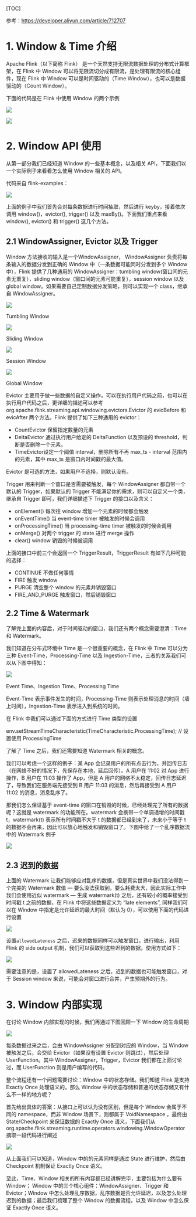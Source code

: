 [TOC]

参考：https://developer.aliyun.com/article/712707

# 1. Window & Time 介绍

Apache Flink（以下简称 Flink） 是一个天然支持无限流数据处理的分布式计算框架，在 Flink 中 Window 可以将无限流切分成有限流，是处理有限流的核心组件，现在 Flink 中 Window 可以是时间驱动的（Time Window），也可以是数据驱动的（Count Window）。

下面的代码是在 Flink 中使用 Window 的两个示例

[![](https://yqfile.alicdn.com/72d0596bfb5a99e7a6d46344af37065489a23b51.jpeg)](https://pic.imgdb.cn/item/61cd1bb02ab3f51d916e2def.jpg)
  
[![](https://yqfile.alicdn.com/eef49c33c58d7eb3914bed59708d698e6e743825.jpeg)](https://pic.imgdb.cn/item/61cd1bb02ab3f51d916e2df2.jpg)

# 2. Window API 使用

从第一部分我们已经知道 Window 的一些基本概念，以及相关 API，下面我们以一个实际例子来看看怎么使用 Window 相关的 API。

代码来自 flink-examples：

[![](https://s4.ax1x.com/2021/12/16/TCXNng.jpg)](https://s2.loli.net/2021/12/16/kMDNXyreo89BtJZ.jpg)

上面的例子中我们首先会对每条数据进行时间抽取，然后进行 keyby，接着依次调用 window()，evictor(), trigger() 以及 maxBy()。下面我们重点来看 window(), evictor() 和 trigger() 这几个方法。

## 2.1 WindowAssigner, Evictor 以及 Trigger

Window 方法接收的输入是一个WindowAssigner， WindowAssigner 负责将每条输入的数据分发到正确的 Window 中（一条数据可能同时分发到多个 Window 中），Flink 提供了几种通用的 WindowAssigner：tumbling window(窗口间的元素无重复），sliding window（窗口间的元素可能重复），session window 以及 global window。如果需要自己定制数据分发策略，则可以实现一个 class，继承自 WindowAssigner。

[![](https://s4.ax1x.com/2021/12/16/TCXJc8.jpg)](https://s2.loli.net/2021/12/16/L7RBjHSpvy9KN8W.jpg)

Tumbling Window

![](https://yqfile.alicdn.com/778c4a0b71ac1f814724e2cdbe4bea8ddd772bcb.jpeg)

Sliding Window

[![](https://s4.ax1x.com/2021/12/16/TCXYjS.jpg)](https://s2.loli.net/2021/12/16/6gUBfJYnGOvmASr.jpg)

Session Window

![](https://yqfile.alicdn.com/aee3378227990ec1939971831beacd3f34ca926c.jpeg)

Global Window

Evictor 主要用于做一些数据的自定义操作，可以在执行用户代码之前，也可以在执行用户代码之后，更详细的描述可以参考 org.apache.flink.streaming.api.windowing.evictors.Evictor 的 evicBefore 和 evicAfter 两个方法。Flink 提供了如下三种通用的 evictor：

*   CountEvictor 保留指定数量的元素
*   DeltaEvictor 通过执行用户给定的 DeltaFunction 以及预设的 threshold，判断是否删除一个元素。
*   TimeEvictor设定一个阈值 interval，删除所有不再 max\_ts - interval 范围内的元素，其中 max\_ts 是窗口内时间戳的最大值。

Evictor 是可选的方法，如果用户不选择，则默认没有。

Trigger 用来判断一个窗口是否需要被触发，每个 WindowAssigner 都自带一个默认的 Trigger，如果默认的 Trigger 不能满足你的需求，则可以自定义一个类，继承自 Trigger 即可，我们详细描述下 Trigger 的接口以及含义：

*   onElement() 每次往 window 增加一个元素的时候都会触发
*   onEventTime() 当 event-time timer 被触发的时候会调用
*   onProcessingTime() 当 processing-time timer 被触发的时候会调用
*   onMerge() 对两个 trigger 的 state 进行 merge 操作
*   clear() window 销毁的时候被调用

上面的接口中前三个会返回一个 TriggerResult，TriggerResult 有如下几种可能的选择：

*   CONTINUE 不做任何事情
*   FIRE 触发 window
*   PURGE 清空整个 window 的元素并销毁窗口
*   FIRE\_AND\_PURGE 触发窗口，然后销毁窗口

## 2.2 Time & Watermark

了解完上面的内容后，对于时间驱动的窗口，我们还有两个概念需要澄清：Time 和 Watermark。

我们知道在分布式环境中 Time 是一个很重要的概念，在 Flink 中 Time 可以分为三种 Event-Time，Processing-Time 以及 Ingestion-Time，三者的关系我们可以从下图中得知：

![](https://yqfile.alicdn.com/41cf9ca2e9409956ef04678db87b7be7f45bb38b.jpeg)

Event Time、Ingestion Time、Processing Time

Event-Time 表示事件发生的时间，Processing-Time 则表示处理消息的时间（墙上时间），Ingestion-Time 表示进入到系统的时间。

在 Flink 中我们可以通过下面的方式进行 Time 类型的设置

env.setStreamTimeCharacteristic(TimeCharacteristic.ProcessingTime); // 设置使用 ProcessingTime

了解了 Time 之后，我们还需要知道 Watermark 相关的概念。

我们可以考虑一个这样的例子：某 App 会记录用户的所有点击行为，并回传日志（在网络不好的情况下，先保存在本地，延后回传）。A 用户在 11:02 对 App 进行操作，B 用户在 11:03 操作了 App，但是 A 用户的网络不太稳定，回传日志延迟了，导致我们在服务端先接受到 B 用户 11:03 的消息，然后再接受到 A 用户 11:02 的消息，消息乱序了。

那我们怎么保证基于 event-time 的窗口在销毁的时候，已经处理完了所有的数据呢？这就是 watermark 的功能所在。watermark 会携带一个单调递增的时间戳 t，watermark(t) 表示所有时间戳不大于 t 的数据都已经到来了，未来小于等于 t 的数据不会再来，因此可以放心地触发和销毁窗口了。下图中给了一个乱序数据流中的 Watermark 例子

[![](https://s4.ax1x.com/2021/12/16/TCX1ht.jpg)](https://s2.loli.net/2021/12/16/ZGwVAzKor5cH9Ek.jpg)

## 2.3 迟到的数据

上面的 Watermark 让我们能够应对乱序的数据，但是真实世界中我们没法得到一个完美的 Watermark 数值 — 要么没法获取到，要么耗费太大，因此实际工作中我们会使用近似 watermark — 生成 watermark(t) 之后，还有较小的概率接受到时间戳 t 之前的数据，在 Flink 中将这些数据定义为 “late elements”, 同样我们可以在 Window 中指定是允许延迟的最大时间（默认为 0），可以使用下面的代码进行设置

[![](https://s4.ax1x.com/2021/12/16/TCXG1f.jpg)](https://s2.loli.net/2021/12/16/ZDILJ1b2wFoAte3.jpg)

设置`allowedLateness` 之后，迟来的数据同样可以触发窗口，进行输出，利用 Flink 的 side output 机制，我们可以获取到这些迟到的数据，使用方式如下：

[![](https://s4.ax1x.com/2021/12/16/TCX89P.jpg)](https://s2.loli.net/2021/12/16/JZkorsTOy3SqGcw.jpg)

需要注意的是，设置了 allowedLateness 之后，迟到的数据也可能触发窗口，对于 Session window 来说，可能会对窗口进行合并，产生预期外的行为。

# 3. Window 内部实现

在讨论 Window 内部实现的时候，我们再通过下图回顾一下 Window 的生命周期

[![](https://s4.ax1x.com/2021/12/16/TCXUBQ.jpg)](https://s2.loli.net/2021/12/16/gFSumaxKpTWonVs.jpg)

每条数据过来之后，会由 WindowAssigner 分配到对应的 Window，当 Window 被触发之后，会交给 Evictor（如果没有设置 Evictor 则跳过），然后处理 UserFunction。其中 WindowAssigner，Trigger，Evictor 我们都在上面讨论过，而 UserFunction 则是用户编写的代码。

整个流程还有一个问题需要讨论：Window 中的状态存储。我们知道 Flink 是支持 Exactly Once 处理语义的，那么 Window 中的状态存储和普通的状态存储又有什么不一样的地方呢？

首先给出具体的答案：从接口上可以认为没有区别，但是每个 Window 会属于不同的 namespace，而非 Window 场景下，则都属于 VoidNamespace ，最终由 State/Checkpoint 来保证数据的 Exactly Once 语义，下面我们从 org.apache.flink.streaming.runtime.operators.windowing.WindowOperator 摘取一段代码进行阐述

![](https://yqfile.alicdn.com/c47dcd205b37d960c48830b13f4c5e22e25beb4c.jpeg)

从上面我们可以知道，Window 中的的元素同样是通过 State 进行维护，然后由 Checkpoint 机制保证 Exactly Once 语义。

至此，Time、Window 相关的所有内容都已经讲解完毕，主要包括为什么要有 Window； Window 中的三个核心组件：WindowAssigner、Trigger 和 Evictor；Window 中怎么处理乱序数据，乱序数据是否允许延迟，以及怎么处理迟到的数据；最后我们梳理了整个 Window 的数据流程，以及 Window 中怎么保证 Exactly Once 语义。